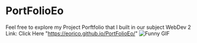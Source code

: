 # PortFolioEo
Feel free to explore my Project Porftfolio that I built in our subject WebDev 2
Link: Click Here "https://eorico.github.io/PortFolioEo/"
![Funny GIF](images/amongus.gif)

